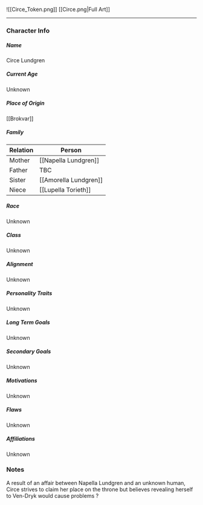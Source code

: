 ![[Circe_Token.png]]
[[Circe.png|Full Art]]

---
### Character Info

##### Name 
Circe Lundgren
##### Current Age
Unknown
##### Place of Origin
[[Brokvar]]
##### Family
| Relation | Person |
| --- | --- |
| Mother | [[Napella Lundgren]]|
| Father | TBC |
| Sister | [[Amorella Lundgren]] |
| Niece |  [[Lupella Torieth]] |
##### Race
Unknown
##### Class
Unknown

##### Alignment
Unknown

##### Personality Traits
Unknown

##### Long Term Goals
Unknown

##### Secondary Goals
Unknown

##### Motivations
Unknown

##### Flaws
Unknown

##### Affiliations
Unknown

### Notes
A result of an affair between Napella Lundgren and an unknown human, Circe strives to claim her place on the throne but believes revealing herself to Ven-Dryk would cause problems ?
